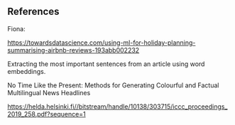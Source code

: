 



## References

Fiona:

https://towardsdatascience.com/using-ml-for-holiday-planning-summarising-airbnb-reviews-193abb002232

Extracting the most important sentences from an article using word embeddings.




No Time Like the Present: Methods for Generating Colourful and Factual Multilingual News Headlines

https://helda.helsinki.fi//bitstream/handle/10138/303715/iccc_proceedings_2019_258.pdf?sequence=1


